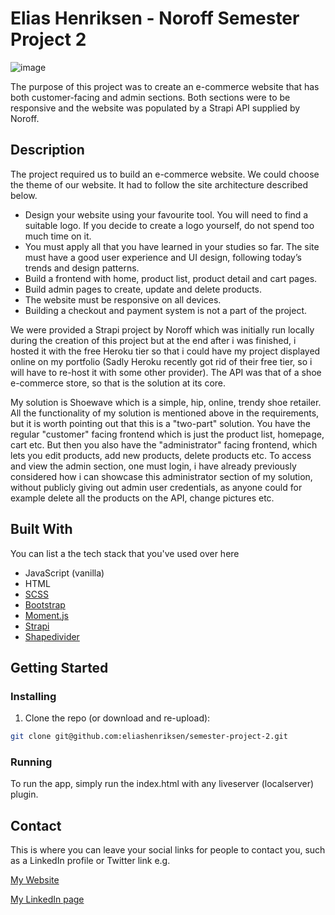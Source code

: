 # Elias Henriksen - Noroff Semester Project 2

![image](https://eliashenriksen.no/images/projects/semesterproject2/semesterproject2.png)

The purpose of this project was to create an e-commerce website that has both customer-facing and admin sections. Both sections were to be responsive and the website was populated by a Strapi API supplied by Noroff.

## Description

The project required us to build an e-commerce website. We could choose the theme of our website. It had to follow the site architecture described below.

- Design your website using your favourite tool. You will need to find a suitable logo. If you decide to create a logo yourself, do not spend too much time on it.
- You must apply all that you have learned in your studies so far. The site must have a good user experience and UI design, following today’s trends and design patterns.
- Build a frontend with home, product list, product detail and cart pages.
- Build admin pages to create, update and delete products.
- The website must be responsive on all devices.
- Building a checkout and payment system is not a part of the project.

We were provided a Strapi project by Noroff which was initially run locally during the creation of this project but at the end after i was finished, i hosted it with the free Heroku tier so that i could have my project displayed online on my portfolio (Sadly Heroku recently got rid of their free tier, so i will have to re-host it with some other provider). The API was that of a shoe e-commerce store, so that is the solution at its core.

My solution is Shoewave which is a simple, hip, online, trendy shoe retailer. All the functionality of my solution is mentioned above in the requirements, but it is worth pointing out that this is a "two-part" solution. You have the regular "customer" facing frontend which is just the product list, homepage, cart etc. But then you also have the "administrator" facing frontend, which lets you edit products, add new products, delete products etc. To access and view the admin section, one must login, i have already previously considered how i can showcase this administrator section of my solution, without publicly giving out admin user credentials, as anyone could for example delete all the products on the API, change pictures etc.

## Built With

You can list a the tech stack that you've used over here

- JavaScript (vanilla)
- HTML
- [SCSS](https://sass-lang.com/)
- [Bootstrap](https://getbootstrap.com)
- [Moment.js](https://momentjs.com/)
- [Strapi](https://strapi.io/)
- [Shapedivider](https://www.shapedivider.app/)

## Getting Started

### Installing

1. Clone the repo (or download and re-upload):

```bash
git clone git@github.com:eliashenriksen/semester-project-2.git
```

### Running

To run the app, simply run the index.html with any liveserver (localserver) plugin.

## Contact

This is where you can leave your social links for people to contact you, such as a LinkedIn profile or Twitter link e.g.

[My Website](www.eliashenriksen.no)

[My LinkedIn page](https://www.linkedin.com/in/elias-henriksen-450244223/)
